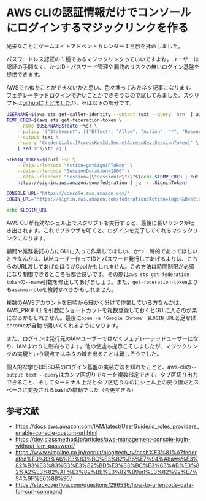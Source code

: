 # AWS CLIの認証情報だけでコンソールにログインするマジックリンクを作る

光栄なことにゲームエイトアドベントカレンダー１日目を拝命しました。

パスワードレス認証の１種であるマジックリンクっていいですよね。ユーザーは認証の手間なく、かつID・パスワード管理や漏洩のリスクの無いログイン基盤を提供できます。

AWSでも似たことができないかと思い、色々漁ってみたネタ記事になります。フェデレーテッドログインで近いことができそうなので試してみました。スクリプトは[githubに上げました](https://github.com/umihico/aws-magic-link)が、肝は以下の部分です。

```bash
USERNAME=$(aws sts get-caller-identity --output text --query 'Arn' | awk -F/ '{print $NF}')
TEMP_CRED=$(aws sts get-federation-token \
    --name $USERNAME$(date +%s) \
    --policy '{"Statement": [{"Effect": "Allow", "Action": "*", "Resource": "*"}]}' \
    --output text \
    --query 'Credentials.[AccessKeyId,SecretAccessKey,SessionToken]' \
    | sed $'s/\t/ /g')

SIGNIN_TOKEN=$(curl -sG \
    --data-urlencode "Action=getSigninToken" \
    --data-urlencode "SessionDuration=1800" \
    --data-urlencode "Session={\"sessionId\":\"$(echo $TEMP_CRED | cut -d ' ' -f1)\",\"sessionKey\":\"$(echo $TEMP_CRED | cut -d ' ' -f2)\",\"sessionToken\":\"$(echo $TEMP_CRED | cut -d ' ' -f3)\"}" \
    https://signin.aws.amazon.com/federation | jq -r .SigninToken)

CONSOLE_URL="https://console.aws.amazon.com/"
LOGIN_URL="https://signin.aws.amazon.com/federation?Action=login&Destination=${CONSOLE_URL}&SigninToken=${SIGNIN_TOKEN}"

echo $LOGIN_URL
```

AWS CLIが有効なシェル上でスクリプトを実行すると、最後に長いリンクが吐き出されます。これでブラウザを叩くと、ログインを完了してくれるマジックリンクになります。

顧問や業務委託の方にGUIに入って作業してほしい、かつ一時的であってほしいときなんかは、IAMユーザー作ってIDとパスワード発行してあげるよりは、こちらのURL渡してあげたほうがCoolかもしれません。この方法は時間制限が必須になり制御できるところも都合良いです。その際は`aws sts get-federation-token`の`--name`引数を修正してあげましょう。また、`get-federation-token`よりも`assume-role`を検討すべきかもしれません。

複数のAWSアカウントを日頃から細かく分けて作業している方なんかは、AWS_PROFILEを引数にショートカットを複数登録しておくとGUIに入るのが楽になるかもしれません。最後に`open -a 'Google Chrome' $LOGIN_URL`と足せばchromeが自動で開いてくれるようになります。

また、ログインは発行元のIAMユーザーではなくフェデレーテッドユーザーになり、IAMまわりに制約もでます。他の使途も提示こそしましたが、マジックリンクの実現という観点ではネタの域を出ることは難しそうでした。

個人的な学びはSSO系のログイン基盤の実装方法を知れたことと、aws-cliの`--output text --query`はカンマ区切りでキーを複数指定できて、タブ区切り出力できること、そしてターミナル上だとタブ区切りなのにシェル上の戻り値だとスペースに変換されるbashの挙動でした（今更すぎる）

## 参考文献

- https://docs.aws.amazon.com/IAM/latest/UserGuide/id_roles_providers_enable-console-custom-url.html
- https://dev.classmethod.jp/articles/aws-management-console-login-without-iam-password/
- https://www.simpline.co.jp/recruit/blog/tech_ty/bash%E3%81%A7federated%E3%83%A6%E3%83%BC%E3%82%B6%E7%94%A8aws%E3%82%B3%E3%83%B3%E3%82%BD%E3%83%BC%E3%83%AB%E3%82%A2%E3%82%AF%E3%82%BB%E3%82%B9url%E3%82%92%E7%94%9F%E6%88%90/
- https://stackoverflow.com/questions/296536/how-to-urlencode-data-for-curl-command
